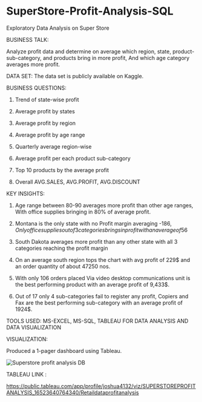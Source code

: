 # SuperStore-Profit-Analysis-SQL

Exploratory Data Analysis on Super Store

BUSINESS TALK:

Analyze profit data and determine on average which region, state, product-sub-category, and products bring in more profit, And which age category averages more profit.

DATA SET: The data set is publicly available on Kaggle.

BUSINESS QUESTIONS:

1. Trend of state-wise profit
 
2. Average profit by states

3. Average profit by region

4. Average profit by age range

5. Quarterly average region-wise

6. Average profit per each product sub-category

7. Top 10 products by the average profit

8. Overall AVG.SALES, AVG.PROFIT, AVG.DISCOUNT

 KEY INSIGHTS:
 
 1. Age range between 80-90 averages more profit than other age ranges, With office supplies bringing in 80% of average profit.
 
 2. Montana is the only state with no Profit margin averaging -186$, Only office supplies out of 3 categories brings in profit with an average of 56$
 
 3. South Dakota averages more profit than any other state with all 3 categories reaching the profit margin 
 
 4. On an average south region tops the chart with avg profit of 229$ and an order quantity of about 47250 nos.
 
 5. With only 106 orders placed Via video desktop communications unit is the best performing product with an average profit of 9,433$.
 
 6. Out of 17 only 4 sub-categories fail to register any profit, Copiers and Fax are the best performing sub-category with an average profit of 1924$.


TOOLS USED: MS-EXCEL, MS-SQL, TABLEAU FOR DATA ANALYSIS AND DATA VISUALIZATION

VISUALIZATION:

Produced a 1-pager dashboard using Tableau.

![Superstore profit analysis DB](https://user-images.githubusercontent.com/101450511/168109155-aeade0b3-5713-4b23-9809-e0dab6d39c2b.png)


TABLEAU LINK :

https://public.tableau.com/app/profile/joshua4132/viz/SUPERSTOREPROFITANALYSIS_16523640764340/Retaildataprofitanalysis






